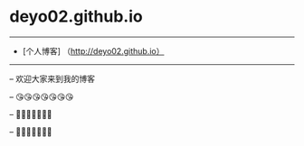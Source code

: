 # deyo02.github.io
---

- [个人博客] （http://deyo02.github.io）

---
– 欢迎大家来到我的博客

– 😘😘😘😘😘😘😘

– 🥳🥳🥳🥳🥳🥳🥳

– 🥰🥰🥰🥰🥰🥰🥰
